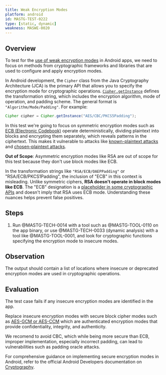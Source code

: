 ```yaml
---
title: Weak Encryption Modes
platform: android
id: MASTG-TEST-0222
type: [static, dynamic]
weakness: MASWE-0020
---
```


## Overview

To test for the [use of weak encryption modes](../../../Document/0x04g-Testing-Cryptography.md#weak-block-cipher-mode) in Android apps, we need to focus on methods from cryptographic frameworks and libraries that are used to configure and apply encryption modes.

In Android development, the `Cipher` class from the Java Cryptography Architecture (JCA) is the primary API that allows you to specify the encryption mode for cryptographic operations. [`Cipher.getInstance`](https://developer.android.com/reference/javax/crypto/Cipher#getInstance(java.lang.String)) defines the transformation string, which includes the encryption algorithm, mode of operation, and padding scheme. The general format is `"Algorithm/Mode/Padding"`. For example:

```java
Cipher cipher = Cipher.getInstance("AES/CBC/PKCS5Padding");
```

In this test we're going to focus on symmetric encryption modes such as [ECB (Electronic Codebook)](https://en.wikipedia.org/wiki/Block_cipher_mode_of_operation#Electronic_codebook_(ECB)) operate deterministically, dividing plaintext into blocks and encrypting them separately, which reveals patterns in the ciphertext. This makes it vulnerable to attacks like [known-plaintext attacks](https://en.wikipedia.org/wiki/Known-plaintext_attack) and [chosen-plaintext attacks](https://en.wikipedia.org/wiki/Chosen-plaintext_attack).

**Out of Scope**: Asymmetric encryption modes like RSA are out of scope for this test because they don't use block modes like ECB.

In the transformation strings like `"RSA/ECB/OAEPPadding"` or "RSA/ECB/PKCS1Padding", the inclusion of "ECB" in this context is misleading. Unlike symmetric ciphers, **RSA doesn't operate in block modes like ECB**. The "ECB" designation is a [placeholder in some cryptographic APIs](https://github.com/openjdk/jdk/blob/680ac2cebecf93e5924a441a5de6918cd7adf118/src/java.base/share/classes/com/sun/crypto/provider/RSACipher.java#L126) and doesn't imply that RSA uses ECB mode. Understanding these nuances helps prevent false positives.

## Steps

1. Run @MASTG-TECH-0014 with a tool such as @MASTG-TOOL-0110 on the app binary, or use @MASTG-TECH-0033 (dynamic analysis) with a tool like @MASTG-TOOL-0001, and look for cryptographic functions specifying the encryption mode to insecure modes.

## Observation

The output should contain a list of locations where insecure or deprecated encryption modes are used in cryptographic operations.

## Evaluation

The test case fails if any insecure encryption modes are identified in the app.

Replace insecure encryption modes with secure block cipher modes such as [AES-GCM or AES-CCM](https://csrc.nist.gov/pubs/sp/800/38/d/final) which are authenticated encryption modes that provide confidentiality, integrity, and authenticity.

We recomend to avoid CBC, which while being more secure than ECB, improper implementation, especially incorrect padding, can lead to vulnerabilities such as padding oracle attacks.

For comprehensive guidance on implementing secure encryption modes in Android, refer to the official Android Developers documentation on [Cryptography](https://developer.android.com/privacy-and-security/cryptography).
